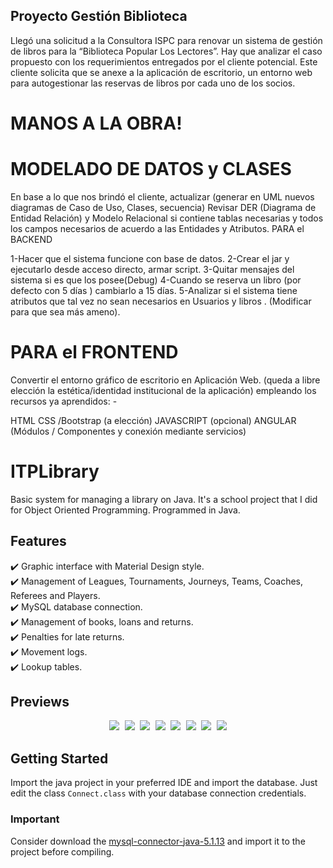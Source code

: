 ## Proyecto Gestión Biblioteca 

Llegó una solicitud a la Consultora ISPC para renovar un sistema de gestión de libros para la “Biblioteca Popular Los Lectores”.
Hay que analizar el caso propuesto con los requerimientos entregados por el cliente potencial. Este cliente solicita que se anexe a la aplicación de escritorio, un entorno web para autogestionar las reservas de libros por cada uno de los socios.

# MANOS A LA OBRA!
# MODELADO DE DATOS y CLASES

En base a lo que nos brindó el cliente, actualizar (generar en UML nuevos diagramas de Caso de Uso, Clases, secuencia) 
Revisar DER (Diagrama de Entidad Relación) y Modelo Relacional si contiene tablas necesarias y todos los campos necesarios de acuerdo a las Entidades y Atributos.
PARA el BACKEND

1-Hacer que el sistema funcione con base de datos.
2-Crear el jar y ejecutarlo desde acceso directo, armar script.
3-Quitar mensajes del sistema si es que los posee(Debug)
4-Cuando se reserva un libro (por defecto con 5 días ) cambiarlo a 15 días.
5-Analizar si el sistema tiene atributos que tal vez no sean necesarios en  Usuarios y libros . (Modificar para que sea más ameno).

# PARA el FRONTEND

Convertir el entorno gráfico de escritorio en Aplicación Web. (queda a libre elección la estética/identidad institucional de la aplicación) empleando los recursos ya aprendidos: -

HTML
CSS /Bootstrap (a elección)
JAVASCRIPT (opcional) 
ANGULAR (Módulos / Componentes y conexión mediante servicios)



# ITPLibrary
Basic system for managing a library on Java. It's a school project that I did for Object Oriented Programming. Programmed in Java.

## Features
✔️ Graphic interface with Material Design style.\
✔️ Management of Leagues, Tournaments, Journeys, Teams, Coaches, Referees and Players.\
✔️ MySQL database connection.\
✔️ Management of books, loans and returns.\
✔️ Penalties for late returns.\
✔️ Movement logs.\
✔️ Lookup tables.

## Previews

<p align="center">
  <kbd>
    <img src="https://i.ibb.co/ngb5Fz1/Imagen1.png"></img>
    <img src="https://i.ibb.co/Fb5jzqD/Imagen2.png"></img>
    <img src="https://i.ibb.co/cDkTQp0/Imagen3.png"></img>
    <img src="https://i.ibb.co/Db7MbL2/Imagen4.png"></img>
    <img src="https://i.ibb.co/hLpVJ3g/Imagen5.png"></img>
    <img src="https://i.ibb.co/3N3H5LZ/Imagen6.png"></img>
    <img src="https://i.ibb.co/3fPvLTG/Imagen7.png"></img>
    <img src="https://i.ibb.co/87fjj12/Imagen8.png"></img>
  </kbd>
</p>

## Getting Started
Import the java project in your preferred IDE and import the database. Just edit the class `Connect.class` with your database connection credentials.

### Important
Consider download the [mysql-connector-java-5.1.13](http://www.java2s.com/Code/JarDownload/mysql/mysql-connector-java-5.1.13.jar.zip) and import it to the project before compiling.
